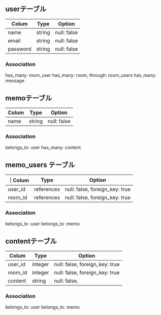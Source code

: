 ## userテーブル
| Colum              | Type     | Option      |
|--------------------|----------|-------------|
| name               |string    | null: false |
| email              |string    | null: false |
| password           |string    | null: false |

### Association
has_many: room_user
has_many: room, through: room_users
has_many: message

## memoテーブル
| Colum       | Type     | Option          |
|-------------|----------|-----------------|
|name         |string    | null: false     |

### Association
belongs_to: user
has_many: content


## memo_users テーブル
｜Colum   | Type       | Option                            |
|---------|------------|-----------------------------------|
| user_id | references | null: false, foreign_key: true    |
| room_id | references  | null: false, foreign_key: true   |

### Association

belongs_to :user
belongs_to :memo

## contentテーブル
| Colum   | Type     | Option                         |
|-------- |----------|--------------------------------|
| user_id | integer  | null: false, foreign_key: true |
| room_id | integer  | null: false, foreign_key: true |
| content | string   | null: false,                   |

### Association
belongs_to: user
belongs_to: memo

